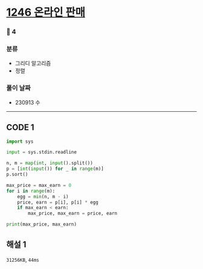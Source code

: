 # [1246 온라인 판매](https://www.acmicpc.net/problem/1246)

### 🥈 4

### 분류

- 그리디 알고리즘
- 정렬

### 풀이 날짜

- 230913 수

---

## CODE 1

```python
import sys

input = sys.stdin.readline

n, m = map(int, input().split())
p = [int(input()) for _ in range(m)]
p.sort()

max_price = max_earn = 0
for i in range(m):
    egg = min(n, m - i)
    price, earn = p[i], p[i] * egg
    if max_earn < earn:
        max_price, max_earn = price, earn

print(max_price, max_earn)
```

## 해설 1

`31256KB`, `44ms`
